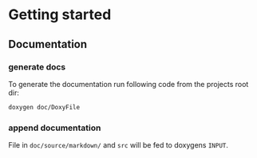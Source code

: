 Getting started
===============

## Documentation

### generate docs

To generate the documentation run following code from the projects root dir:
```bash
doxygen doc/DoxyFile
```

### append documentation

File in `doc/source/markdown/` and `src` will be fed to doxygens `INPUT`.